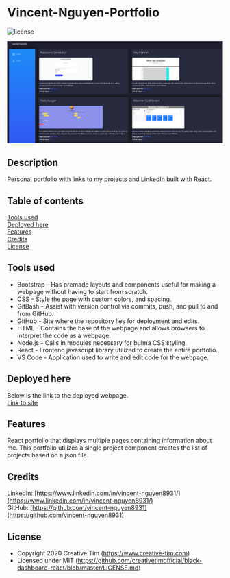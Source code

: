 # Vincent-Nguyen-Portfolio

![license](https://img.shields.io/badge/license-MIT-blue.svg)

![image](Portfolio-image.png)

Description
------------

Personal portfolio with links to my projects and LinkedIn built with React.

 Table of contents
---------------
[Tools used](#Tools-used)<br />
[Deployed here](#Deployed-here)<br />
[Features](#Features)<br />
[Credits](#Credits)<br />
[License](#License)

Tools used
-------------------

* Bootstrap - Has premade layouts and components useful for making a webpage without having to start from scratch. 
* CSS - Style the page with custom colors, and spacing.
* GitBash - Assist with version control via commits, push, and pull to and from GitHub.
* GitHub - Site where the repository lies for deployment and edits.
* HTML - Contains the base of the webpage and allows browsers to interpret the code as a webpage.
* Node.js - Calls in modules necessary for bulma CSS styling.
* React - Frontend javascript library utilized to create the entire portfolio.
* VS Code - Application used to write and edit code for the webpage.

Deployed here
-------------

Below is the link to the deployed webpage. <br />
[Link to site](https://vincent-nguyen8931.github.io/react-portfolio/)


Features
-------------
React portfolio that displays multiple pages containing information about me. This portfolio utilizes a single project component creates the list of projects based on a json file. 

Credits
---------------
LinkedIn: [https://www.linkedin.com/in/vincent-nguyen8931/](https://www.linkedin.com/in/vincent-nguyen8931/) <br />
GitHub: [https://github.com/vincent-nguyen8931](https://github.com/vincent-nguyen8931)

License
-------------
- Copyright 2020 Creative Tim (https://www.creative-tim.com)
- Licensed under MIT (https://github.com/creativetimofficial/black-dashboard-react/blob/master/LICENSE.md)

